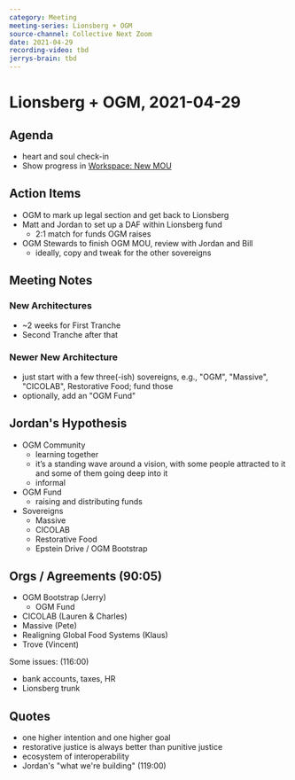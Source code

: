 ```yaml
---
category: Meeting
meeting-series: Lionsberg + OGM
source-channel: Collective Next Zoom
date: 2021-04-29
recording-video: tbd
jerrys-brain: tbd
---
```

# Lionsberg + OGM, 2021-04-29

## Agenda

- heart and soul check-in
- Show progress in [Workspace: New MOU](https://hackmd.io/@peterkaminski/H1unImDwu)

## Action Items

- OGM to mark up legal section and get back to Lionsberg
- Matt and Jordan to set up a DAF within Lionsberg fund
    - 2:1 match for funds OGM raises
- OGM Stewards to finish OGM MOU, review with Jordan and Bill
    - ideally, copy and tweak for the other sovereigns

## Meeting Notes

### New Architectures

- ~2 weeks for First Tranche
- Second Tranche after that

### Newer New Architecture

- just start with a few three(-ish) sovereigns, e.g., "OGM", "Massive", "CICOLAB", Restorative Food; fund those
- optionally, add an "OGM Fund"

## Jordan's Hypothesis 
- OGM Community
    - learning together
    - it’s a standing wave around a vision, with some people attracted to it and some of them going deep into it
    - informal
- OGM Fund
    - raising and distributing funds
- Sovereigns
    - Massive
    - CICOLAB
    - Restorative Food
    - Epstein Drive / OGM Bootstrap

## Orgs / Agreements (90:05)
- OGM Bootstrap (Jerry)
    - OGM Fund
- CICOLAB (Lauren & Charles)
- Massive (Pete)
- Realigning Global Food Systems (Klaus)
- Trove (Vincent)

Some issues: (116:00)
- bank accounts, taxes, HR
- Lionsberg trunk

## Quotes

- one higher intention and one higher goal
- restorative justice is always better than punitive justice
- ecosystem of interoperability
- Jordan's "what we're building" (119:00)
